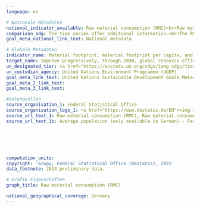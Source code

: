 ```yaml
---
language: en

# Nationale Metadaten
national_indicator_available: Raw material consumption (RMC)<br>Raw material consumption (RMC) per capita<br>Raw material consumption (RMC) per real GDP
comparison_sdg: The time series offer additional information.<br>The RMC calculation is based on a hybrid model using domestic input-output-tables, life cycle information and other data sources. In the global metadata, a multi-regional input-output (MRIO) framework is mentioned. Further methodological differences may exist e.g. due to deviations in the treatment of secondary raw material.
goal_meta_national_link_text: National metadata

# Globale Metadaten
indicator_name: Material footprint, material footprint per capita, and material footprint per GDP
target_name: Improve progressively, through 2030, global resource efficiency in consumption and production and endeavour to decouple economic growth from environmental degradation, in accordance with the 10-Year Framework of Programmes on Sustainable Consumption and Production, with developed countries taking the lead
un_designated_tier: <a href="https://unstats.un.org/sdgs/iaeg-sdgs/tier-classification/" title="Click here for more information on the UN tier classification.">Tier II</a>
un_custodian_agency: United Nations Environment Programme (UNEP)
goal_meta_link_text: United Nations Sustainable Development Goals Metadata
goal_meta_2_link_text: 
goal_meta_3_link_text: 

#Datenquellen
source_organisation_1: Federal Statistical Office
source_organisation_logo_1: <a href="https://www.destatis.de/EN"><img src="https://g205sdgs.github.io/sdg-indicators/public/OrgImgEn/destatis.png" alt="Logo destatis" style="height:60px; width:148px" /></a>
source_url_text_1: Raw material consumption (RMC), Raw material consumption per capita (RMC per capita)
source_url_text_1b: Average population (only available in German) - Fachserie 18, Reihe 1.4, Tabelle 2.1.13






computation_units: 
copyright: '&copy; Federal Statistical Office (Destatis), 2021'
data_footnote: 2014 preliminary data.

# Grafik Eigenschaften
graph_title: Raw material consumption (RMC)

national_geographical_coverage: Germany
---
```


<span></span>